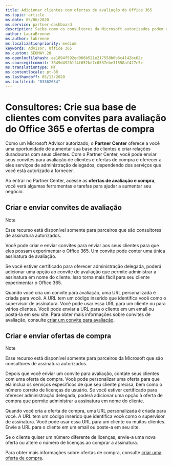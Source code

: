 ```yaml
---
title: Adicionar clientes com ofertas de avaliação do Office 365
ms.topic: article
ms.date: 05/06/2020
ms.service: partner-dashboard
description: Saiba como os consultores da Microsoft autorizados podem aumentar suas assinaturas do Office 365. Crie e envie convites para avaliação do Office 365 e ofertas de compra para clientes.
author: LauraBrenner
ms.author: labrenne
ms.localizationpriority: medium
keywords: Advisor, Office 365
ms.custom: SEOMAY.20
ms.openlocfilehash: ae1894f592ed066b521e217558b6b6c4142bc62c
ms.sourcegitcommit: 3849d49261f4f652bd7c0537ebe31558af427c5c
ms.translationtype: MT
ms.contentlocale: pt-BR
ms.lasthandoff: 05/13/2020
ms.locfileid: "83362654"
---
```

# <a name="advisors-build-your-client-base-with-office-365-trial-invitations-and-purchase-offers"></a>Consultores: Crie sua base de clientes com convites para avaliação do Office 365 e ofertas de compra

Como um Microsoft Advisor autorizado, o **Partner Center** oferece a você uma oportunidade de aumentar sua base de clientes e criar relações duradouras com seus clientes. Com o Partner Center, você pode enviar seus convites para avaliação de clientes e ofertas de compra e oferecer a eles serviços de administração delegados, dependendo dos serviços que você está autorizado a fornecer.

Ao entrar no Partner Center, acesse as **ofertas de avaliação e compra**, você verá algumas ferramentas e tarefas para ajudar a aumentar seu negócio.

## <a name="create-and-send-trial-invitations"></a>Criar e enviar convites de avaliação

> [!NOTE]
> Esse recurso está disponível somente para parceiros que são consultores de assinatura autorizados.

Você pode criar e enviar convites para enviar aos seus clientes para que eles possam experimentar o Office 365. Um convite pode conter uma única assinatura de avaliação.

Se você estiver certificado para oferecer administração delegada, poderá adicionar uma opção ao convite de avaliação que permite administrar a assinatura em nome do cliente. Isso torna mais fácil para seu cliente experimentar o Office 365.

Quando você cria um convite para avaliação, uma URL personalizada é criada para você. A URL tem um código inserido que identifica você como o supervisor de assinatura. Você pode usar essa URL para um cliente ou para vários clientes. Você pode enviar a URL para o cliente em um email ou postá-la em seu site.
Para obter mais informações sobre convites de avaliação, consulte [criar um convite para avaliação](advisors-create-a-trial-invitation.md).

## <a name="create-and-send-purchase-offers"></a>Criar e enviar ofertas de compra

> [!NOTE]
> Esse recurso está disponível somente para parceiros da Microsoft que são consultores de assinatura autorizados.

Depois que você enviar um convite para avaliação, contate seus clientes com uma oferta de compra. Você pode personalizar uma oferta para que ela inclua os serviços específicos de que seu cliente precisa, bem como o número correto de licenças de usuário. Se você estiver certificado para oferecer administração delegada, poderá adicionar uma opção à oferta de compra que permite administrar a assinatura em nome do cliente.

Quando você cria a oferta de compra, uma URL personalizada é criada para você. A URL tem um código inserido que identifica você como o supervisor de assinatura. Você pode usar essa URL para um cliente ou muitos clientes. Envie a URL para o cliente em um email ou poste-a em seu site.

Se o cliente quiser um número diferente de licenças, envie-a uma nova oferta ou altere o número de licenças ao comprar a assinatura.

Para obter mais informações sobre ofertas de compra, consulte [criar uma oferta de compra](advisor-create-a-purchase-offer.md).
